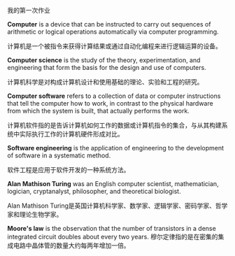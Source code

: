 我的第一次作业


**Computer** is a device that can be instructed to carry out sequences of arithmetic or logical operations automatically via computer programming. 

计算机是一个被指令来获得计算结果或通过自动化编程来进行逻辑运算的设备。

**Computer science** is the study of the theory, experimentation, and engineering that form the basis for the design and use of computers. 

计算机科学是对构成计算机设计和使用基础的理论、实验和工程的研究。 

**Computer software**  refers to a collection of data or computer instructions that tell the computer how to work, in contrast to the physical hardware from which the system is built, that actually performs the work.

计算机软件指的是告诉计算机如何工作的数据或计算机指令的集合，与从其构建系统中实际执行工作的计算机硬件形成对比。

**Software engineering** is the application of engineering to the development of software in a systematic method.

软件工程是应用于软件开发的一种系统方法。 

**Alan Mathison Turing** was an English computer scientist, mathematician, logician, cryptanalyst, philosopher, and theoretical biologist.

Alan Mathison Turing是英国计算机科学家、数学家、逻辑学家、密码学家、哲学家和理论生物学家。 

**Moore's law** is the observation that the number of transistors in a dense integrated circuit doubles about every two years. 
穆尔定律指的是在密集的集成电路中晶体管的数量大约每两年增加一倍。 